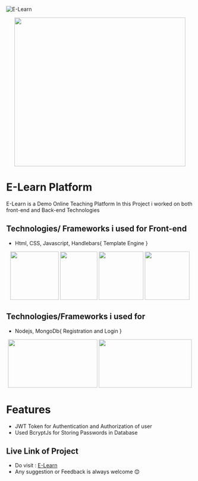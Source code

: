 ![E-Learn](https://raw.githubusercontent.com/sachin320/E-Learn/master/static/img/Capture.png)
<p align="center">
  <img width="460" height="400" src="https://raw.githubusercontent.com/sachin320/E-Learn/master/static/img/dragon.ico">
</p>

# E-Learn Platform
E-Learn is a Demo Online Teaching Platform In this Project i worked on both front-end and Back-end Technologies 
<br>
## Technologies/ Frameworks i used for Front-end
 * Html,  CSS, Javascript, Handlebars{ Template Engine } <br>
 <p align='center' float="left">
   <img src="https://raw.githubusercontent.com/sachin320/logo/main/img/html-light.png" width="130" height='130' /> 
  <img src="https://raw.githubusercontent.com/sachin320/logo/main/img/css.png" width="100" height='130' />
  <img src="https://raw.githubusercontent.com/sachin320/logo/main/img/js.png" width="120" height='130' />
  <img src="https://raw.githubusercontent.com/sachin320/logo/main/img/handle.png" width="120" height='130' />
</p>

## Technologies/Frameworks i used for <br>
* Nodejs, MongoDb{ Registration and Login }
<p align='center' float="left">
   <img src="https://raw.githubusercontent.com/sachin320/logo/main/img/node.png" width="240" height='130' /> 
  <img src="https://raw.githubusercontent.com/sachin320/logo/main/img/mongo.png" width="250" height='130' />
  
</p>

# Features
* JWT Token for Authentication and Authorization of user 
* Used BcryptJs for Storing Passwords in Database

## Live Link of Project 

* Do visit : [E-Learn](https://sachin-elearn-webapp.herokuapp.com/)
* Any suggestion or Feedback is always welcome 😊

